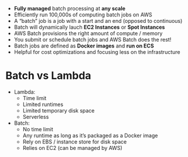 - **Fully managed** batch processing at **any scale**
- Efficiently run 100,000s of computing batch jobs on AWS
- A “batch” job is a job with a start and an end (opposed to continuous)
- Batch will dynamically lauch **EC2 Instances** or **Spot Instances**
- AWS Batch provisions the right amount of compute / memory
- You submit or schedule batch jobs and AWS Batch does the rest!
- Batch jobs are defined as **Docker images** and **run on ECS**
- Helpful for cost optimizations and focusing less on the infrastructure

# Batch vs Lambda

- Lambda:
    - Time limit
    - Limited runtimes
    - Limited temporary disk space
    - Serverless
- Batch:
    - No time limit
    - Any runtime as long as it’s packaged as a Docker image
    - Rely on EBS / instance store for disk space
    - Relies on EC2 (can be managed by AWS)